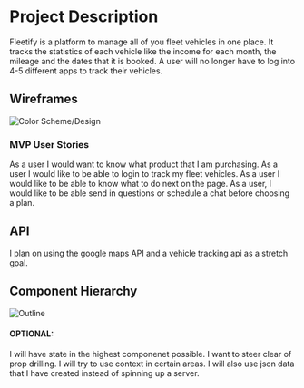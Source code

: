 # Project Description

Fleetify is a platform to manage all of you fleet vehicles in one place. It tracks the statistics of each vehicle like the income for each month, the mileage and the dates that it is booked. A user will no longer have to log into 4-5 different apps to track their vehicles.

## Wireframes

![Color Scheme/Design](https://i.ibb.co/GcJ7Dhd/Untitled-Diagram-drawio-1.png)

### MVP User Stories

As a user I would want to know what product that I am purchasing. As a user I would like to be able to login to track my fleet vehicles. As a user I would like to be able to know what to do next on the page. As a user, I would like to be able send in questions or schedule a chat before choosing a plan.

## API

I plan on using the google maps API and a vehicle tracking api as a stretch goal.

## Component Hierarchy

![Outline](https://i.ibb.co/1vrn8gx/Untitled-Diagram-drawio.png)

#### OPTIONAL:

I will have state in the highest componenet possible. I want to steer clear of prop drilling. I will try to use context in certain areas. I will also use json data that I have created instead of spinning up a server.
